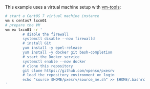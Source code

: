 This example uses a virtual machine setup with [vm-tools][01]:


```bash
# start a CentOS 7 virtual machine instance
vm s centos7 lxcm01
# prepare the VM
vm ex lxcm01 -r '
        # diable the firewall
        systemctl disable --now firewalld
        # install Git
        yum install -y epel-release
        yum install -y docker git bash-completion
        # start the Docker service
        systemctl enable --now docker
        # clone this repository
        git clone https://github.com/vpenso/pxesrv
        # load the repository environment on login
        echo "source $HOME/pxesrv/source_me.sh" >> $HOME/.bashrc
'
```

[01]: https://github.com/vpenso/vm-tools
